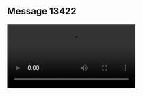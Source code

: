 ## Message 13422



![Video](https://data.iron-swords.co.il/2024/November/04/13422/13422_media.mp4)
